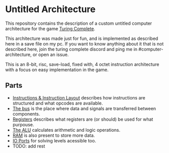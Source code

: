# Untitled Architecture

This repository contains the description of a custom untitled computer architecture for the game [Turing Complete](https://store.steampowered.com/app/1444480/Turing_Complete/).

This architecture was made just for fun, and is implemented as described here in a save file on my pc. If you want to know anything about it that is not described here, join the turing complete discord and ping me in #computer-architecture, or open an issue.

This is an 8-bit, risc, save-load, fixed with, 4 octet instruction architecture with a focus on easy implementation in the game.

## Parts

- [Instructions & Instruction Layout](instructions.md) describes how instructions are structured and what opcodes are available.
- [The bus](bus.md) is the place where data and signals are transferred between components.
- [Registers](registers.md) describes what registers are (or should) be used for what purpouse.
- [The ALU](alu.md) calculates arithmetic and logic operations.
- [RAM](ram.md) is also present to store more data.
- [IO Ports](io.md) for solving levels acessible too.
- TODO: add rest
